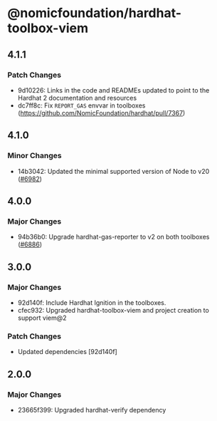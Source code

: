 # @nomicfoundation/hardhat-toolbox-viem

## 4.1.1

### Patch Changes

- 9d10226: Links in the code and READMEs updated to point to the Hardhat 2 documentation and resources
- dc7ff8c: Fix `REPORT_GAS` envvar in toolboxes (https://github.com/NomicFoundation/hardhat/pull/7367)

## 4.1.0

### Minor Changes

- 14b3042: Updated the minimal supported version of Node to v20 ([#6982](https://github.com/NomicFoundation/hardhat/pull/6982))

## 4.0.0

### Major Changes

- 94b36b0: Upgrade hardhat-gas-reporter to v2 on both toolboxes ([#6886](https://github.com/NomicFoundation/hardhat/pull/6886))

## 3.0.0

### Major Changes

- 92d140f: Include Hardhat Ignition in the toolboxes.
- cfec932: Upgraded hardhat-toolbox-viem and project creation to support viem@2

### Patch Changes

- Updated dependencies [92d140f]

## 2.0.0

### Major Changes

- 23665f399: Upgraded hardhat-verify dependency
